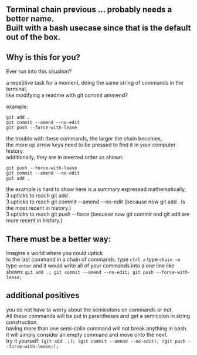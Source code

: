 ## Terminal chain previous ... probably needs a better name.<br>Built with a bash usecase since that is the default out of the box.

## Why is this for you?
Ever run into this situation?

a repetitive task for a moment,  doing the same string of commands in the terminal, 
<br>like modifying a readme with git commit ammend?

example:
```
git add .
git commit --amend --no-edit
git push --force-with-lease
```

the trouble with these commands, the larger the chain becomes, 
<br>the more up arrow keys need to be pressed to find it in your computer history.
<br>additionally, they are in inverted order as shown:
```
git push --force-with-lease
git commit --amend --no-edit
git add .
```
the example is hard to show here is a summary expressed mathematically,
<br>3 upticks to reach git add . 
<br>3 upticks to reach git commit --amend --no-edit (because now git add . is the most recent in history.)
<br>3 upticks to reach git push --force (becuase now git commit and git add are more recent in history.)

## There must be a better way:
Imagine a world where you could uptick 
<br>to the last command in a chain of commands. 
type `ctrl a` type `chain ~n` type `enter`
and it would write all of your commands into a one line like shown:
`git add .; git commit --amend --no-edit; git push --force-with-lease;`

## additional positives
you do not have to worry about the semicolons on commands or not.
<br>All these commands will be put in parentheses and get a semicolon in string construction.
<br>having more than one semi-colin command will not break anything in bash.
<br>it will simply consider an empty command and move onto the next.
<br>try it yourself:
`(git add .;); (git commit --amend --no-edit); (git push --force-with-lease;);`

